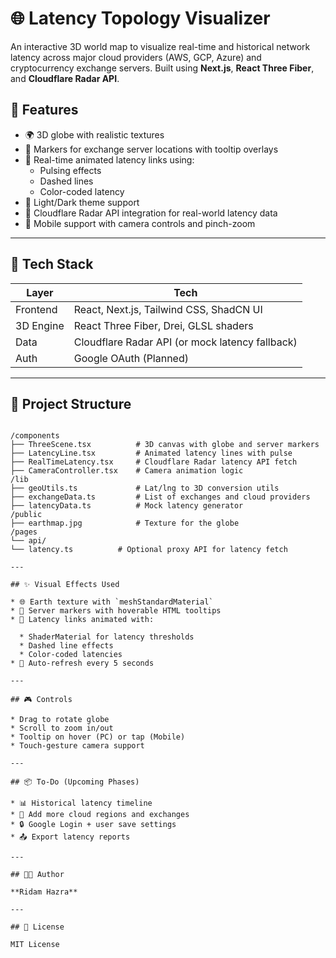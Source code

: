 # 🌐 Latency Topology Visualizer

An interactive 3D world map to visualize real-time and historical network latency across major cloud providers (AWS, GCP, Azure) and cryptocurrency exchange servers. Built using **Next.js**, **React Three Fiber**, and **Cloudflare Radar API**.

## 📸 Features

- 🌍 3D globe with realistic textures
- 📍 Markers for exchange server locations with tooltip overlays
- 🔄 Real-time animated latency links using:
  - Pulsing effects
  - Dashed lines
  - Color-coded latency
- 🎨 Light/Dark theme support
- 🔁 Cloudflare Radar API integration for real-world latency data
- 📱 Mobile support with camera controls and pinch-zoom

---

## 🚀 Tech Stack

| Layer     | Tech                                           |
|-----------|------------------------------------------------|
| Frontend  | React, Next.js, Tailwind CSS, ShadCN UI        |
| 3D Engine | React Three Fiber, Drei, GLSL shaders          |
| Data      | Cloudflare Radar API (or mock latency fallback)|
| Auth      | Google OAuth (Planned)                         |

---

## 🧱 Project Structure

```

/components
├── ThreeScene.tsx          # 3D canvas with globe and server markers
├── LatencyLine.tsx         # Animated latency lines with pulse
├── RealTimeLatency.tsx     # Cloudflare Radar latency API fetch
├── CameraController.tsx    # Camera animation logic
/lib
├── geoUtils.ts             # Lat/lng to 3D conversion utils
├── exchangeData.ts         # List of exchanges and cloud providers
├── latencyData.ts          # Mock latency generator
/public
├── earthmap.jpg            # Texture for the globe
/pages
└── api/
└── latency.ts          # Optional proxy API for latency fetch

---

## ✨ Visual Effects Used

* 🌐 Earth texture with `meshStandardMaterial`
* 📍 Server markers with hoverable HTML tooltips
* 🔁 Latency links animated with:

  * ShaderMaterial for latency thresholds
  * Dashed line effects
  * Color-coded latencies
* 🔄 Auto-refresh every 5 seconds

---

## 🎮 Controls

* Drag to rotate globe
* Scroll to zoom in/out
* Tooltip on hover (PC) or tap (Mobile)
* Touch-gesture camera support

---

## 📦 To-Do (Upcoming Phases)

* 📊 Historical latency timeline
* 📍 Add more cloud regions and exchanges
* 🔒 Google Login + user save settings
* 📤 Export latency reports

---

## 👨‍💻 Author

**Ridam Hazra**

---

## 📄 License

MIT License